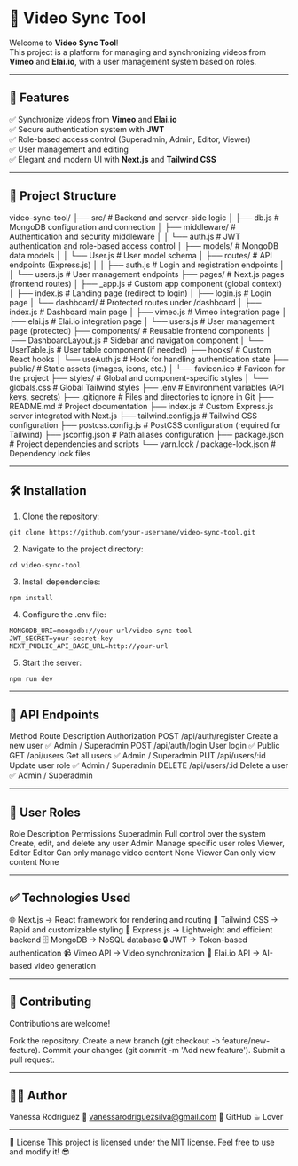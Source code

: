 # 🎯 Video Sync Tool

Welcome to **Video Sync Tool**!  
This project is a platform for managing and synchronizing videos from **Vimeo** and **Elai.io**, with a user management system based on roles.

---

## 🚀 **Features**
✅ Synchronize videos from **Vimeo** and **Elai.io**  
✅ Secure authentication system with **JWT**  
✅ Role-based access control (Superadmin, Admin, Editor, Viewer)  
✅ User management and editing  
✅ Elegant and modern UI with **Next.js** and **Tailwind CSS**  

---

## 📂 **Project Structure**
video-sync-tool/
├── src/                              # Backend and server-side logic
│   ├── db.js                         # MongoDB configuration and connection
│   ├── middleware/                   # Authentication and security middleware
│   │   └── auth.js                   # JWT authentication and role-based access control
│   ├── models/                       # MongoDB data models
│   │   └── User.js                   # User model schema
│   ├── routes/                       # API endpoints (Express.js)
│   │   ├── auth.js                   # Login and registration endpoints
│   │   └── users.js                  # User management endpoints
├── pages/                            # Next.js pages (frontend routes)
│   ├── _app.js                       # Custom app component (global context)
│   ├── index.js                      # Landing page (redirect to login)
│   ├── login.js                      # Login page
│   └── dashboard/                    # Protected routes under /dashboard
│       ├── index.js                  # Dashboard main page
│       ├── vimeo.js                  # Vimeo integration page
│       ├── elai.js                   # Elai.io integration page
│       └── users.js                  # User management page (protected)
├── components/                       # Reusable frontend components
│   ├── DashboardLayout.js            # Sidebar and navigation component
│   └── UserTable.js                  # User table component (if needed)
├── hooks/                            # Custom React hooks
│   └── useAuth.js                    # Hook for handling authentication state
├── public/                           # Static assets (images, icons, etc.)
│   └── favicon.ico                   # Favicon for the project
├── styles/                           # Global and component-specific styles
│   └── globals.css                   # Global Tailwind styles
├── .env                              # Environment variables (API keys, secrets)
├── .gitignore                        # Files and directories to ignore in Git
├── README.md                         # Project documentation
├── index.js                          # Custom Express.js server integrated with Next.js
├── tailwind.config.js                # Tailwind CSS configuration
├── postcss.config.js                 # PostCSS configuration (required for Tailwind)
├── jsconfig.json                     # Path aliases configuration
├── package.json                      # Project dependencies and scripts
└── yarn.lock / package-lock.json     # Dependency lock files

---
## 🛠️ **Installation**
1. Clone the repository:
```
git clone https://github.com/your-username/video-sync-tool.git
```
2. Navigate to the project directory:
```
cd video-sync-tool
```
3. Install dependencies:
```
npm install
```
4. Configure the .env file:
```
MONGODB_URI=mongodb://your-url/video-sync-tool
JWT_SECRET=your-secret-key
NEXT_PUBLIC_API_BASE_URL=http://your-url
```
5. Start the server:
```
npm run dev 
```

---
## 🚪 **API Endpoints**
Method	Route	Description	Authorization
POST	/api/auth/register	Create a new user	✅ Admin / Superadmin
POST	/api/auth/login	User login	✅ Public
GET	/api/users	Get all users	✅ Admin / Superadmin
PUT	/api/users/:id	Update user role	✅ Admin / Superadmin
DELETE	/api/users/:id	Delete a user	✅ Admin / Superadmin

---
## 🌟 **User Roles**
Role	Description	Permissions
Superadmin	Full control over the system	Create, edit, and delete any user
Admin	Manage specific user roles	Viewer, Editor
Editor	Can only manage video content	None
Viewer	Can only view content	None

---
## ✅ **Technologies Used**
🌐 Next.js → React framework for rendering and routing
🎨 Tailwind CSS → Rapid and customizable styling
🚀 Express.js → Lightweight and efficient backend
🗄️ MongoDB → NoSQL database
🔒 JWT → Token-based authentication
📹 Vimeo API → Video synchronization
🤖 Elai.io API → AI-based video generation

---
## 🤝 **Contributing**
Contributions are welcome!

Fork the repository.
Create a new branch (git checkout -b feature/new-feature).
Commit your changes (git commit -m 'Add new feature').
Submit a pull request.

---
## 👨‍💻 **Author**
Vanessa Rodriguez
📧 vanessarodriguezsilva@gmail.com
👾 GitHub
☕︎ Lover

---
📜 License
This project is licensed under the MIT license.
Feel free to use and modify it! 😎
